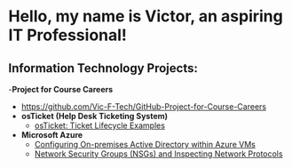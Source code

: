 <h1>Hello, my name is Victor, an aspiring IT Professional!</h1>

<h2>Information Technology Projects:</h2>

-<b>Project for Course Careers</b>
- https://github.com/Vic-F-Tech/GitHub-Project-for-Course-Careers
- <b>osTicket (Help Desk Ticketing System)</b>
  - [osTicket: Ticket Lifecycle Examples](https://github.com/joshmadakorcc/ticket-lifecycle)
- <b>Microsoft Azure</b>
  - [Configuring On-premises Active Directory within Azure VMs](https://github.com/joshmadakorcc/configure-ad)
  - [Network Security Groups (NSGs) and Inspecting Network Protocols](https://github.com/joshmadakorcc/azure-network-protocols)
